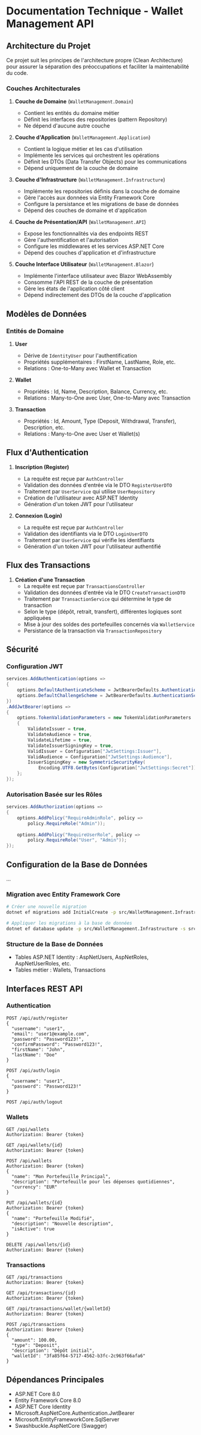 # Documentation Technique - Wallet Management API

## Architecture du Projet

Ce projet suit les principes de l'architecture propre (Clean Architecture) pour assurer la séparation des préoccupations et faciliter la maintenabilité du code.

### Couches Architecturales

1. **Couche de Domaine** (`WalletManagement.Domain`)
   - Contient les entités du domaine métier
   - Définit les interfaces des repositories (pattern Repository)
   - Ne dépend d'aucune autre couche

2. **Couche d'Application** (`WalletManagement.Application`)
   - Contient la logique métier et les cas d'utilisation
   - Implémente les services qui orchestrent les opérations
   - Définit les DTOs (Data Transfer Objects) pour les communications
   - Dépend uniquement de la couche de domaine

3. **Couche d'Infrastructure** (`WalletManagement.Infrastructure`)
   - Implémente les repositories définis dans la couche de domaine
   - Gère l'accès aux données via Entity Framework Core
   - Configure la persistance et les migrations de base de données
   - Dépend des couches de domaine et d'application

4. **Couche de Présentation/API** (`WalletManagement.API`)
   - Expose les fonctionnalités via des endpoints REST
   - Gère l'authentification et l'autorisation
   - Configure les middlewares et les services ASP.NET Core
   - Dépend des couches d'application et d'infrastructure

5. **Couche Interface Utilisateur** (`WalletManagement.Blazor`)
   - Implémente l'interface utilisateur avec Blazor WebAssembly
   - Consomme l'API REST de la couche de présentation
   - Gère les états de l'application côté client
   - Dépend indirectement des DTOs de la couche d'application

## Modèles de Données

### Entités de Domaine

1. **User**
   - Dérive de `IdentityUser` pour l'authentification
   - Propriétés supplémentaires : FirstName, LastName, Role, etc.
   - Relations : One-to-Many avec Wallet et Transaction

2. **Wallet**
   - Propriétés : Id, Name, Description, Balance, Currency, etc.
   - Relations : Many-to-One avec User, One-to-Many avec Transaction

3. **Transaction**
   - Propriétés : Id, Amount, Type (Deposit, Withdrawal, Transfer), Description, etc.
   - Relations : Many-to-One avec User et Wallet(s)

## Flux d'Authentication

1. **Inscription (Register)**
   - La requête est reçue par `AuthController`
   - Validation des données d'entrée via le DTO `RegisterUserDTO`
   - Traitement par `UserService` qui utilise `UserRepository`
   - Création de l'utilisateur avec ASP.NET Identity
   - Génération d'un token JWT pour l'utilisateur

2. **Connexion (Login)**
   - La requête est reçue par `AuthController`
   - Validation des identifiants via le DTO `LoginUserDTO`
   - Traitement par `UserService` qui vérifie les identifiants
   - Génération d'un token JWT pour l'utilisateur authentifié

## Flux des Transactions

1. **Création d'une Transaction**
   - La requête est reçue par `TransactionsController`
   - Validation des données d'entrée via le DTO `CreateTransactionDTO`
   - Traitement par `TransactionService` qui détermine le type de transaction
   - Selon le type (dépôt, retrait, transfert), différentes logiques sont appliquées
   - Mise à jour des soldes des portefeuilles concernés via `WalletService`
   - Persistance de la transaction via `TransactionRepository`

## Sécurité

### Configuration JWT

```csharp
services.AddAuthentication(options =>
{
    options.DefaultAuthenticateScheme = JwtBearerDefaults.AuthenticationScheme;
    options.DefaultChallengeScheme = JwtBearerDefaults.AuthenticationScheme;
})
.AddJwtBearer(options =>
{
    options.TokenValidationParameters = new TokenValidationParameters
    {
        ValidateIssuer = true,
        ValidateAudience = true,
        ValidateLifetime = true,
        ValidateIssuerSigningKey = true,
        ValidIssuer = Configuration["JwtSettings:Issuer"],
        ValidAudience = Configuration["JwtSettings:Audience"],
        IssuerSigningKey = new SymmetricSecurityKey(
            Encoding.UTF8.GetBytes(Configuration["JwtSettings:Secret"]))
    };
});
```

### Autorisation Basée sur les Rôles

```csharp
services.AddAuthorization(options =>
{
    options.AddPolicy("RequireAdminRole", policy => 
        policy.RequireRole("Admin"));
    
    options.AddPolicy("RequireUserRole", policy => 
        policy.RequireRole("User", "Admin"));
});
```

## Configuration de la Base de Données
...
### Migration avec Entity Framework Core

```bash
# Créer une nouvelle migration
dotnet ef migrations add InitialCreate -p src/WalletManagement.Infrastructure -s src/WalletManagement.API

# Appliquer les migrations à la base de données
dotnet ef database update -p src/WalletManagement.Infrastructure -s src/WalletManagement.API
```

### Structure de la Base de Données

- Tables ASP.NET Identity : AspNetUsers, AspNetRoles, AspNetUserRoles, etc.
- Tables métier : Wallets, Transactions

## Interfaces REST API

### Authentication

```
POST /api/auth/register
{
  "username": "user1",
  "email": "user1@example.com",
  "password": "Password123!",
  "confirmPassword": "Password123!",
  "firstName": "John",
  "lastName": "Doe"
}

POST /api/auth/login
{
  "username": "user1",
  "password": "Password123!"
}

POST /api/auth/logout
```

### Wallets

```
GET /api/wallets
Authorization: Bearer {token}

GET /api/wallets/{id}
Authorization: Bearer {token}

POST /api/wallets
Authorization: Bearer {token}
{
  "name": "Mon Portefeuille Principal",
  "description": "Portefeuille pour les dépenses quotidiennes",
  "currency": "EUR"
}

PUT /api/wallets/{id}
Authorization: Bearer {token}
{
  "name": "Portefeuille Modifié",
  "description": "Nouvelle description",
  "isActive": true
}

DELETE /api/wallets/{id}
Authorization: Bearer {token}
```

### Transactions

```
GET /api/transactions
Authorization: Bearer {token}

GET /api/transactions/{id}
Authorization: Bearer {token}

GET /api/transactions/wallet/{walletId}
Authorization: Bearer {token}

POST /api/transactions
Authorization: Bearer {token}
{
  "amount": 100.00,
  "type": "Deposit",
  "description": "Dépôt initial",
  "walletId": "3fa85f64-5717-4562-b3fc-2c963f66afa6"
}
```

## Dépendances Principales

- ASP.NET Core 8.0
- Entity Framework Core 8.0
- ASP.NET Core Identity
- Microsoft.AspNetCore.Authentication.JwtBearer
- Microsoft.EntityFrameworkCore.SqlServer
- Swashbuckle.AspNetCore (Swagger)
